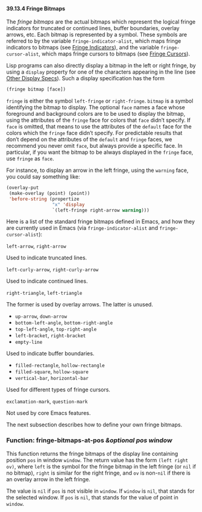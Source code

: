 

#### 39.13.4 Fringe Bitmaps

The *fringe bitmaps* are the actual bitmaps which represent the logical fringe indicators for truncated or continued lines, buffer boundaries, overlay arrows, etc. Each bitmap is represented by a symbol. These symbols are referred to by the variable `fringe-indicator-alist`, which maps fringe indicators to bitmaps (see [Fringe Indicators](Fringe-Indicators.html)), and the variable `fringe-cursor-alist`, which maps fringe cursors to bitmaps (see [Fringe Cursors](Fringe-Cursors.html)).

Lisp programs can also directly display a bitmap in the left or right fringe, by using a `display` property for one of the characters appearing in the line (see [Other Display Specs](Other-Display-Specs.html)). Such a display specification has the form

```lisp
(fringe bitmap [face])
```

`fringe` is either the symbol `left-fringe` or `right-fringe`. `bitmap` is a symbol identifying the bitmap to display. The optional `face` names a face whose foreground and background colors are to be used to display the bitmap, using the attributes of the `fringe` face for colors that `face` didn’t specify. If `face` is omitted, that means to use the attributes of the `default` face for the colors which the `fringe` face didn’t specify. For predictable results that don’t depend on the attributes of the `default` and `fringe` faces, we recommend you never omit `face`, but always provide a specific face. In particular, if you want the bitmap to be always displayed in the `fringe` face, use `fringe` as `face`.

For instance, to display an arrow in the left fringe, using the `warning` face, you could say something like:

```lisp
(overlay-put
 (make-overlay (point) (point))
 'before-string (propertize
                 "x" 'display
                 `(left-fringe right-arrow warning)))
```

Here is a list of the standard fringe bitmaps defined in Emacs, and how they are currently used in Emacs (via `fringe-indicator-alist` and `fringe-cursor-alist`):

`left-arrow`, `right-arrow`

Used to indicate truncated lines.

`left-curly-arrow`, `right-curly-arrow`

Used to indicate continued lines.

`right-triangle`, `left-triangle`

The former is used by overlay arrows. The latter is unused.

*   `up-arrow`, `down-arrow`
*   `bottom-left-angle`, `bottom-right-angle`
*   `top-left-angle`, `top-right-angle`
*   `left-bracket`, `right-bracket`
*   `empty-line`

Used to indicate buffer boundaries.

*   `filled-rectangle`, `hollow-rectangle`
*   `filled-square`, `hollow-square`
*   `vertical-bar`, `horizontal-bar`

Used for different types of fringe cursors.

`exclamation-mark`, `question-mark`

Not used by core Emacs features.

The next subsection describes how to define your own fringe bitmaps.

### Function: **fringe-bitmaps-at-pos** *\&optional pos window*

This function returns the fringe bitmaps of the display line containing position `pos` in window `window`. The return value has the form `(left right ov)`, where `left` is the symbol for the fringe bitmap in the left fringe (or `nil` if no bitmap), `right` is similar for the right fringe, and `ov` is non-`nil` if there is an overlay arrow in the left fringe.

The value is `nil` if `pos` is not visible in `window`. If `window` is `nil`, that stands for the selected window. If `pos` is `nil`, that stands for the value of point in `window`.
